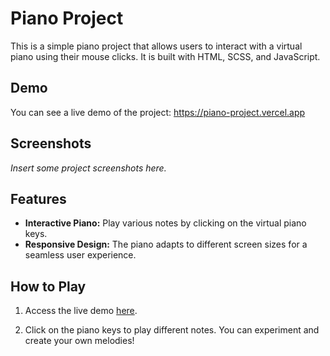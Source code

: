 # Piano Project

This is a simple piano project that allows users to interact with a virtual piano using their mouse clicks. It is built with HTML, SCSS, and JavaScript.

## Demo

You can see a live demo of the project: https://piano-project.vercel.app

## Screenshots

_Insert some project screenshots here._

## Features

- **Interactive Piano:** Play various notes by clicking on the virtual piano keys.
- **Responsive Design:** The piano adapts to different screen sizes for a seamless user experience.

## How to Play

1. Access the live demo [here](https://mornieur.github.io/Piano-Project/).

2. Click on the piano keys to play different notes. You can experiment and create your own melodies!


